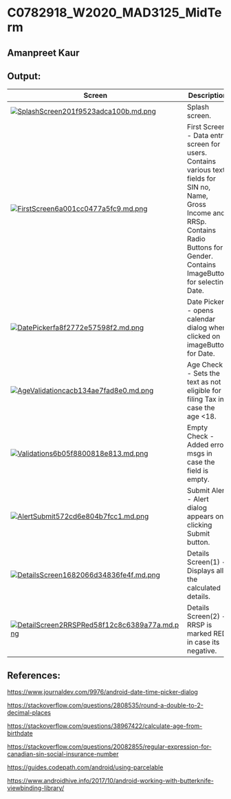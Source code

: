 # C0782918_W2020_MAD3125_MidTerm

## Amanpreet Kaur

## Output:

|Screen|Description|
|------|-----------|
|[![SplashScreen201f9523adca100b.md.png](https://s6.gifyu.com/images/SplashScreen201f9523adca100b.md.png)](https://gifyu.com/image/lNHY) | Splash screen.|
|[![FirstScreen6a001cc0477a5fc9.md.png](https://s6.gifyu.com/images/FirstScreen6a001cc0477a5fc9.md.png)](https://gifyu.com/image/lNKK) | First Screen - Data entry screen for users. Contains various text fields for SIN no, Name, Gross Income and RRSp. Contains Radio Buttons for Gender. Contains ImageButton for selecting Date.| 
|[![DatePickerfa8f2772e57598f2.md.png](https://s6.gifyu.com/images/DatePickerfa8f2772e57598f2.md.png)](https://gifyu.com/image/lNKc) | Date Picker - opens calendar dialog when clicked on imageButton for Date.|
|[![AgeValidationcacb134ae7fad8e0.md.png](https://s6.gifyu.com/images/AgeValidationcacb134ae7fad8e0.md.png)](https://gifyu.com/image/lNKu) | Age Check - Sets the text as not eligible for filing Tax in case the age <18.|
|[![Validations6b05f8800818e813.md.png](https://s6.gifyu.com/images/Validations6b05f8800818e813.md.png)](https://gifyu.com/image/lNKj) | Empty Check - Added error msgs in case the field is empty.|
|[![AlertSubmit572cd6e804b7fcc1.md.png](https://s6.gifyu.com/images/AlertSubmit572cd6e804b7fcc1.md.png)](https://gifyu.com/image/lNKW)| Submit Alert - Alert dialog appears on clicking Submit button.|
|[![DetailsScreen1682066d34836fe4f.md.png](https://s6.gifyu.com/images/DetailsScreen1682066d34836fe4f.md.png)](https://gifyu.com/image/lNKR) | Details Screen(1) - Displays all the calculated details.|
|[![DetailScreen2RRSPRed58f12c8c6389a77a.md.png](https://s6.gifyu.com/images/DetailScreen2RRSPRed58f12c8c6389a77a.md.png)](https://gifyu.com/image/lNK6) | Details Screen(2) - RRSP is marked RED in case its negative.|

## References:
https://www.journaldev.com/9976/android-date-time-picker-dialog

https://stackoverflow.com/questions/2808535/round-a-double-to-2-decimal-places

https://stackoverflow.com/questions/38967422/calculate-age-from-birthdate

https://stackoverflow.com/questions/20082855/regular-expression-for-canadian-sin-social-insurance-number

https://guides.codepath.com/android/using-parcelable

https://www.androidhive.info/2017/10/android-working-with-butterknife-viewbinding-library/


